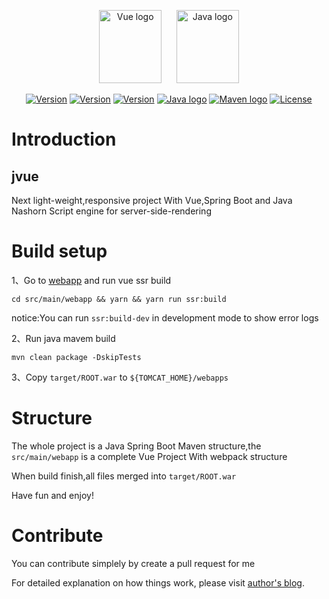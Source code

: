 <p align="center">
    <a href="https://vuejs.org" target="_blank" rel="noopener noreferrer"><img width="100" height="117" src="https://vuejs.org/images/logo.png" alt="Vue logo"></a>  
    &nbsp;&nbsp;&nbsp;&nbsp;
    <a href="https://www.oracle.com/technetwork/java/javase/downloads/index.html" target="_blank" rel="noopener noreferrer"><img width="100" height="117" src="http://www.oracle.com/us/technologies/java/gimmejava/i-code-java-100x117-1705302.png" alt="Java logo"></a>
</p>

<p align="center">
  <a href="https://nodejs.org/"><img src="https://img.shields.io/badge/node-v10.15.0-green.svg" alt="Version"></a>
  <a href="https://www.npmjs.com/"><img src="https://img.shields.io/badge/npm-v6.6.0-blue.svg" alt="Version"></a>
  <a href="https://www.npmjs.com/package/vue"><img src="https://img.shields.io/badge/vue-2.5.22-brightgreen.svg" alt="Version"></a>
  <a href="https://www.oracle.com/technetwork/java/javase/downloads/index.html"><img src="https://img.shields.io/badge/jdk-1.8.0_181-orange.svg" alt="Java logo"></a>
  <a href="http://maven.apache.org/"><img src="https://img.shields.io/badge/maven-3.5.4-blue.svg" alt="Maven logo"></a>
  <a href="https://opensource.org/licenses/MIT"><img src="https://img.shields.io/npm/l/vue.svg" alt="License"></a>
</p>

# Introduction
## jvue
Next light-weight,responsive project
With Vue,Spring Boot and Java Nashorn Script engine for server-side-rendering

# Build setup
1、Go to [webapp](src/main/webapp) and run vue ssr build

```
cd src/main/webapp && yarn && yarn run ssr:build
```

notice:You can run ``ssr:build-dev`` in development mode to show error logs

2、Run java mavem build

```
mvn clean package -DskipTests
```

3、Copy ``target/ROOT.war`` to ``${TOMCAT_HOME}/webapps``

# Structure

The whole project is a Java Spring Boot Maven structure,the ``src/main/webapp`` is a complete Vue Project With webpack structure

When build finish,all files merged into ``target/ROOT.war``

Have fun and enjoy!

# Contribute

You can contribute simplely by create a pull request for me

For detailed explanation on how things work, please visit [author's blog](https://www.terwergreen.com).